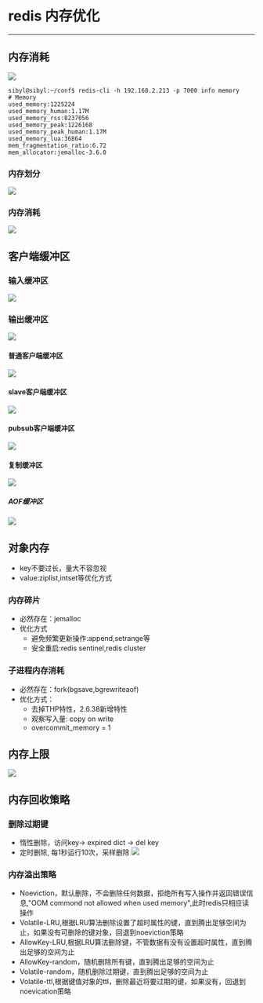 # redis 内存优化
---

## 内存消耗
![](./img/内存消耗统计.png)

```shell
sibyl@sibyl:~/conf$ redis-cli -h 192.168.2.213 -p 7000 info memory
# Memory
used_memory:1225224
used_memory_human:1.17M
used_memory_rss:8237056
used_memory_peak:1226168
used_memory_peak_human:1.17M
used_memory_lua:36864
mem_fragmentation_ratio:6.72
mem_allocator:jemalloc-3.6.0
```

### 内存划分
![](./img/内存划分.png)

### 内存消耗
![](./img/内存消耗-userd_memory.png)

## 客户端缓冲区
### 输入缓冲区
![](./img/输入缓冲区.png)
### 输出缓冲区
![](./img/输出缓冲区配置.png)

#### 普通客户端缓冲区
![](./img/普通客户端缓冲区.png)
#### slave客户端缓冲区
![](./img/slave客户端缓冲区.png)
#### pubsub客户端缓冲区
![](./img/pubsub客户端缓冲区.png)
#### 复制缓冲区
![](./img/复制缓冲区.png)
##### AOF缓冲区
![](./img/AOF缓冲区.png)

## 对象内存
- key不要过长，量大不容忽视
- value:ziplist,intset等优化方式

### 内存碎片
- 必然存在：jemalloc
- 优化方式
	- 避免频繁更新操作:append,setrange等
	- 安全重启:redis sentinel,redis cluster

### 子进程内存消耗
- 必然存在：fork(bgsave,bgrewriteaof)
- 优化方式：
	- 去掉THP特性，2.6.38新增特性
	- 观察写入量: copy on write
	- overcommit_memory = 1

## 内存上限
![](./img/设置内存上限.png)

## 内存回收策略
### 删除过期键
- 惰性删除，访问key-> expired dict -> del key
- 定时删除, 每1秒运行10次，采样删除
![](./img/定时删除过期键.png)

### 内存溢出策略
- Noeviction，默认删除，不会删除任何数据，拒绝所有写入操作并返回错误信息,"OOM commond not allowed when used memory",此时redis只相应读操作
- Volatile-LRU,根据LRU算法删除设置了超时属性的键，直到腾出足够空间为止，如果没有可删除的键对象，回退到noeviction策略
- AllowKey-LRU,根据LRU算法删除键，不管数据有没有设置超时属性，直到腾出足够的空间为止
- AllowKey-random，随机删除所有键，直到腾出足够的空间为止
- Volatile-random，随机删除过期键，直到腾出足够的空间为止
- Volatile-ttl,根据键值对象的ttl，删除最近将要过期的键，如果没有，回退到noevication策略
